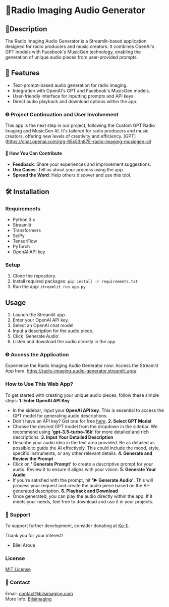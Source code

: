 
# 🌟Radio Imaging Audio Generator

## 📜Description
The Radio Imaging Audio Generator is a Streamlit-based application designed for radio producers and music creators. It combines OpenAI's GPT models with Facebook's MusicGen technology, enabling the generation of unique audio pieces from user-provided prompts.

## 🚀 Features
- Text-prompt-based audio generation for radio imaging.
- Integration with OpenAI's GPT and Facebook's MusicGen models.
- User-friendly interface for inputting prompts and API keys.
- Direct audio playback and download options within the app.

### 🌐 Project Continuation and User Involvement
This app is the next step in our project, following the Custom GPT Radio Imaging and MusicGen AI. It's tailored for radio producers and music creators, offering new levels of creativity and efficiency.
[GPT] (https://chat.openai.com/g/g-65x53n87E-radio-imaging-musicgen-ai)

#### 👥 How You Can Contribute
- **Feedback**: Share your experiences and improvement suggestions.
- **Use Cases**: Tell us about your process using the app.
- **Spread the Word**: Help others discover and use this tool.

## 🛠 Installation

### Requirements
- Python 3.x
- Streamlit
- Transformers
- SciPy
- TensorFlow
- PyTorch
- OpenAI API key

### Setup
1. Clone the repository.
2. Install required packages: `pip install -r requirements.txt`
3. Run the app: `streamlit run app.py`

## Usage
1. Launch the Streamlit app.
2. Enter your OpenAI API key.
3. Select an OpenAI chat model.
4. Input a description for the audio piece.
5. Click 'Generate Audio'.
6. Listen and download the audio directly in the app.

### 🌐 Access the Application
Experience the Radio Imaging Audio Generator now: Access the Streamlit App here.
https://radio-imaging-audio-generator.streamlit.app/

### How to Use This Web App?
To get started with creating your unique audio pieces, follow these simple steps:
 **1. Enter OpenAI API Key**
 - In the sidebar, input your **OpenAI API key**. This is essential to access the GPT model for 
generating audio descriptions.
 - Don't have an API key? Get one for free [here](https://platform.openai.com/account/apikeys).
 **2. Select GPT Model**
 - Choose the desired GPT model from the dropdown in the sidebar. We recommend using 
**'gpt-3.5-turbo-16k'** for more detailed and rich descriptions.
 **3. Input Your Detailed Description**
 - Describe your audio idea in the text area provided. Be as detailed as possible to guide the AI 
effectively. This could include the mood, style, specific instruments, or any other relevant details.
 **4. Generate and Review the Prompt**
 - Click on **' Generate Prompt'** to create a descriptive prompt for your audio. Review it to 
ensure it aligns with your vision.
 **5. Generate Your Audio**
 - If you're satisfied with the prompt, hit **'▶ Generate Audio'**. This will process your request 
and create the audio piece based on the AI-generated description.
 **6. Playback and Download**
 - Once generated, you can play the audio directly within the app. If it meets your needs, feel 
free to download and use it in your projects.


### 💖 Support
To support further development, consider donating at [Ko-fi](https://ko-fi.com/bilsimaging).

Thank you for your interest!
- Bilel Aroua

### License
[MIT License](LICENSE)

### 💬 Contact
Email: [contact@bilsimaging.com](mailto:contact@bilsimaging.com)  
More Info: [Bilsimaging](https://bilsimaging.com)
